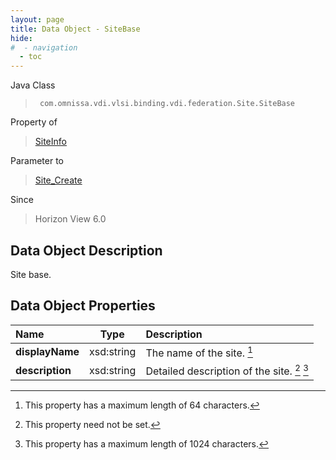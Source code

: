 ```yaml
---
layout: page
title: Data Object - SiteBase
hide:
#  - navigation
  - toc
---
```






Java Class
> ` com.omnissa.vdi.vlsi.binding.vdi.federation.Site.SiteBase`

Property of
> [SiteInfo](vdi.federation.Site.SiteInfo.md#field_detail)

Parameter to
> [Site_Create](vdi.federation.Site.md#create)

Since
> Horizon View 6.0


## Data Object Description

Site base.

## Data Object Properties

 Name | Type | Description
:---|:---:|:---
**displayName**|  xsd:string|  The name of the site. [^128]
**description**|  xsd:string|  Detailed description of the site. [^1] [^13]


 


[^1]: This property need not be set.
[^13]: This property has a maximum length of 1024 characters.
[^128]: This property has a maximum length of 64 characters.
